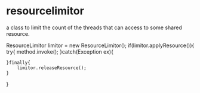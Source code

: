 resourcelimitor
===============

a class to  limit the count of the threads that can access to some shared resource.

ResourceLimitor limitor = new ResourceLimitor();
if(limitor.applyResource()){
    try{
        method.invoke();
    }catch(Exception ex){
    
    }finally{
        limitor.releaseResource();
    }
}
